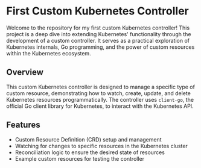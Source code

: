 # First Custom Kubernetes Controller

Welcome to the repository for my first custom Kubernetes controller! This project is a deep dive into extending Kubernetes' functionality through the development of a custom controller. It serves as a practical exploration of Kubernetes internals, Go programming, and the power of custom resources within the Kubernetes ecosystem.

## Overview

This custom Kubernetes controller is designed to manage a specific type of custom resource, demonstrating how to watch, create, update, and delete Kubernetes resources programmatically. The controller uses `client-go`, the official Go client library for Kubernetes, to interact with the Kubernetes API.

## Features

- Custom Resource Definition (CRD) setup and management
- Watching for changes to specific resources in the Kubernetes cluster
- Reconciliation logic to ensure the desired state of resources
- Example custom resources for testing the controller


